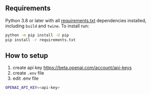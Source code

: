 [md use]: https://packaging.python.org/specifications/core-metadata/#description-content-type-optional

## Requirements

Python 3.8 or later with all [requirements.txt](https://github.com/ultralytics/pip/blob/master/requirements.txt)
dependencies installed, including `build` and `twine`. To install run:

```bash
python -m pip install -U pip
pip install -r requirements.txt
```

## How to setup
1. create api key https://beta.openai.com/account/api-keys
2. create `.env` file
3. edit .env file
```bash
OPENAI_API_KEY=<api-key>
```


